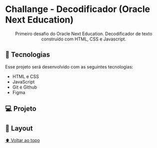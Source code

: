 # Challange - Decodificador (Oracle Next Education)

<p align="center">
Primeiro desafio do Oracle Next Education. Decodificador de texto construído com HTML, CSS e Javascript.
</p>

## 🚀 Tecnologias

Esse projeto será desenvolvido com as seguintes tecnologias:

- HTML e CSS
- JavaScript
- Git e Github
- Figma

## 💻 Projeto


## 🔖 Layout


[⬆ Voltar ao topo](https://github.com/amandasboza/Projeto-HabitTracker)<br>

